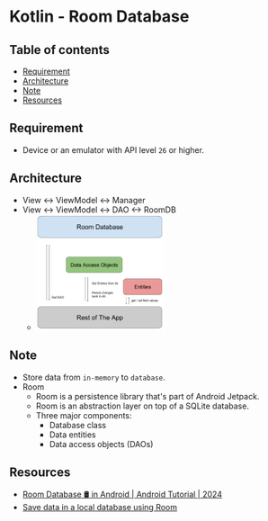 # Kotlin - Room Database

## Table of contents

- [Requirement](#requirement)
- [Architecture](#architecture)
- [Note](#note)
- [Resources](#resources)

## Requirement

- Device or an emulator with API level `26` or higher.

## Architecture

- View <-> ViewModel <-> Manager
- View <-> ViewModel <-> DAO <-> RoomDB
  - <img src="./images/room_architecture.png" width="50%">

## Note

- Store data from `in-memory` to `database`.
- Room
  - Room is a persistence library that's part of Android Jetpack.
  - Room is an abstraction layer on top of a SQLite database.
  - Three major components:
    - Database class
    - Data entities
    - Data access objects (DAOs)

## Resources

- [Room Database 🛢 in Android | Android Tutorial | 2024](https://www.youtube.com/watch?v=sWOmlDvz_3U&list=PLgpnJydBcnPA5aNrlDxxKWSqAma7m3OIl&index=8&ab_channel=EasyTuto)
- [Save data in a local database using Room](https://developer.android.com/training/data-storage/room)